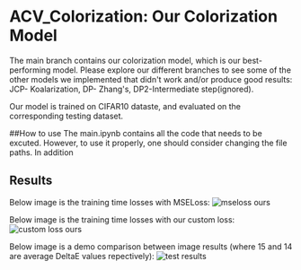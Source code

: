 # ACV_Colorization: Our Colorization Model

The main branch contains our colorization model, which is our best-performing model. Please explore our different branches to see some of the other models we implemented that didn't work and/or produce good results: JCP- Koalarization, DP- Zhang's, DP2-Intermediate step(ignored).

Our model is trained on CIFAR10 dataste, and evaluated on the corresponding testing dataset. 

##How to use
The main.ipynb contains all the code that needs to be excuted. However, to use it properly, one should consider changing the file paths. 
In addition

## Results
Below image is the training time losses with MSELoss:
![mseloss ours](https://user-images.githubusercontent.com/50256011/235391448-ecfcd51c-85d0-4e04-b2a9-839c6d68f575.png)

Below image is the training time losses with our custom loss:
![custom loss ours](https://user-images.githubusercontent.com/50256011/235391490-31601423-5d62-4ef4-aab9-dd228f860c92.png)

Below image is a demo comparison between image results (where 15 and 14 are average DeltaE values repectively):
![test results](https://user-images.githubusercontent.com/50256011/235391604-e39bb8ca-86b9-4542-ab6e-ba957adfb83b.png)



